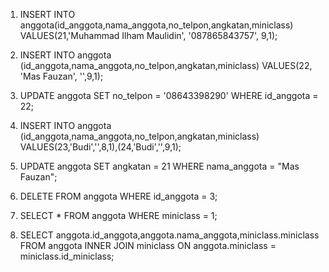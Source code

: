 1. INSERT INTO anggota(id_anggota,nama_anggota,no_telpon,angkatan,miniclass) VALUES(21,'Muhammad Ilham Maulidin', '087865843757', 9,1);

2. INSERT INTO anggota (id_anggota,nama_anggota,no_telpon,angkatan,miniclass)
VALUES(22, 'Mas Fauzan', '',9,1);

3. UPDATE anggota SET no_telpon = '08643398290' WHERE id_anggota = 22;

4. INSERT INTO anggota (id_anggota,nama_anggota,no_telpon,angkatan,miniclass)
VALUES(23,'Budi','',8,1),(24,'Budi','',9,1);


5. UPDATE anggota SET angkatan = 21 WHERE nama_anggota = "Mas Fauzan";

6. DELETE FROM anggota WHERE id_anggota = 3;

7. SELECT * FROM anggota WHERE miniclass = 1;

8. SELECT anggota.id_anggota,anggota.nama_anggota,miniclass.miniclass FROM anggota
INNER JOIN miniclass ON anggota.miniclass = miniclass.id_miniclass;
